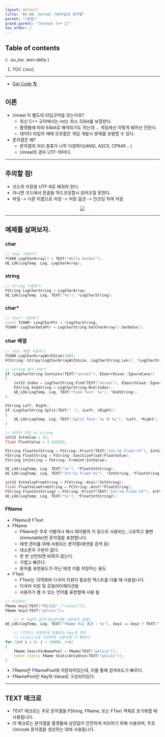 ```yaml
---
layout: default
title: "03-00. Unreal 기본타입과 문자열"
parent: "(문법)"
grand_parent: "(Unreal C++ 🚀)"
nav_order: 1
---
```


## Table of contents
{: .no_toc .text-delta }

1. TOC
{:toc}

---

* [Get Code 🌎](https://github.com/Arthur880708/Unreal_Cpp_basic/tree/main/2.UnrealString)

## 이론

* Unreal 이 별도의 타입규약을 갖는이유?
    * 최신 C++ 규약에서는 int는 최소 32bit를 보장한다.
    * 플랫폼에 따라 64bit로 해석되기도 하는데 ... 게임에선 이렇게 돼어선 안된다.
    * 데이터 타입의 애매 모호함은 게임 개발시 문제를 유발할 수 있다.
* 문자열은 왜?
    * 문자열의 처리 종류가 너무 다양하다(ANSI, ASCII, CP949 ...)
    * Unreal의 경우 UTF-16이다.

---

## 주의할 점!

* 코드의 저장을 UTF-8로 해줘야 한다.
* 아니면 코드에서 한글을 하드코딩할시 읽어오질 못한다.
* 파일 -> 다른 이름으로 저장 -> 저장 옵션 -> 인코딩 하여 저장

<p align="center">
  <img src="https://taehyungs-programming-blog.github.io/blog/assets/images/unreal/basic_cpp/basic_cpp_3-1.png"/>
</p>

---

## 예제를 살펴보자.

### char

```cpp
// char 사용하기
TCHAR LogCharArray[] = TEXT("Hello Unreal");
UE_LOG(LogTemp, Log, LogCharArray);
```

### string

```cpp
// string 사용하기
FString LogCharString = LogCharArray;
UE_LOG(LogTemp, Log, TEXT("%s"), *LogCharString);
```

### char*

```cpp
// char* 사용하기
const TCHAR* LongCharPtr = *LogCharString;
TCHAR* LogCharDataPtr = LogCharString.GetCharArray().GetData();
```

### char 배열

```cpp
// char 배열 사용하기
TCHAR LogCharArrayWithSize[100];
FCString::Strcpy(LogCharArrayWithSize, LogCharString.Len(), *LogCharString);
```

```cpp
// string 함수 써보기
if (LogCharString.Contains(TEXT("unreal"), ESearchCase::IgnoreCase))
{
    int32 Index = LogCharString.Find(TEXT("unreal"), ESearchCase::IgnoreCase);
    FString EndString = LogCharString.Mid(Index);
    UE_LOG(LogTemp, Log, TEXT("Find Test: %s"), *EndString);
}

FString Left, Right;
if (LogCharString.Split(TEXT(" "), &Left, &Right))
{
    UE_LOG(LogTemp, Log, TEXT("Split Test: %s 와 %s"), *Left, *Right);
}
```

```cpp
// 데이터 타입 to string
int32 IntValue = 32;
float FloatValue = 3.141592;

FString FloatIntString = FString::Printf(TEXT("Int:%d Float:%f"), IntValue, FloatValue);
FString FloatString = FString::SanitizeFloat(FloatValue);
FString IntString = FString::FromInt(IntValue);

UE_LOG(LogTemp, Log, TEXT("%s"), *FloatIntString);
UE_LOG(LogTemp, Log, TEXT("Int:%s Float:%s"), *IntString, *FloatString);

int32 IntValueFromString = FCString::Atoi(*IntString);
float FloatValueFromString = FCString::Atof(*FloatString);
FString FloatIntString2 = FString::Printf(TEXT("Int:%d Float:%f"), IntValueFromString, FloatValueFromString);
UE_LOG(LogTemp, Log, TEXT("%s"), *FloatIntString2);
```

### FName

* FName과 FText
* FName
    * FName은 주로 식별자나 해시 테이블의 키 등으로 사용되는, 고유하고 불변(immutable)한 문자열을 표현합니다.
    * 애셋 관리를 위해 사용되는 문자열(애셋을 검색 등)
    * 대소문자 구분이 없다.
    * 한 번 선언되면 바뀌지 않는다.
    * 가볍고 빠르다.
    * 문자를 표현용도가 아닌 애셋 키를 저장하는 용도
* FText
    * FText는 지역화와 다국어 지원이 필요한 텍스트를 다룰 때 사용됩니다.
    * 다국어 지원 및 로컬라이제이션용
    * 사용자가 볼 수 있는 언어를 표현할때 사용 됨

```cpp
// 비교연산
FName key1(TEXT("PELVIS" /*value*/));
FName key2(TEXT("pelvis"));

    // 두 키값이 같다(대소문자를 구분하지 않음)
UE_LOG(LogTemp, Log, TEXT("FName 비교 결과 : %s"), key1 == key2 ? TEXT("같음") : TEXT("다름"));

    // (TIPS) 빈번하게 호출되는 key의 경우 
    // static으로 선언하여 사용하면 더 빠르다.
for (int i = 0; i < 10000; ++i)
{
    FName SearchInNamePool = FName(TEXT("pelvis"));
    const static FName StaticOnlyOnce(TEXT("pelvis"));
}
```

* FName은 FNamePool에 저장되어있는데, 이를 통해 검색속도가 빠르다.
* FNamePool은 Key와 Value로 구성되어있다.

---

## TEXT 매크로

* TEXT 매크로는 주로 문자열을 FString, FName, 또는 FText 객체로 초기화할 때 사용됩니다. 
* 이 매크로는 문자열을 플랫폼에 상관없이 안전하게 처리하기 위해 사용되며, 주로 Unicode 문자열을 생성하는 데에 사용됩니다.